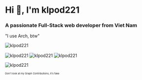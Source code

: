 <h1 align="left">Hi 👋, I'm klpod221</h1>
<h3 align="left">A passionate Full-Stack web developer from Viet Nam</h3>
<p align="left">"I use Arch, btw"</p>

<p align="left">
    <img src="https://komarev.com/ghpvc/?username=klpod221&label=Profile%20views&color=0e75b6&style=flat" alt="klpod221" />
</p>

<p align="left">
    <img align="center" src="https://wakapi.klpod221.com/api/badge/klpod221/interval:today?label=today" alt="klpod221" />
    <img align="center" src="https://wakapi.klpod221.com/api/badge/klpod221/klpod221/interval:30_days?label=last%2030d" alt="klpod221" />
    <img align="center" src="https://img.shields.io/endpoint?url=https://wakapi.klpod221.com/api/compat/shields/v1/klpod221/interval:all_time&label=All%20time&color=blue" alt="klpod221" />
</p>

<p align="left">
    <img align="center" src="https://github-readme-stats.vercel.app/api/wakatime?username=klpod221&api_domain=wakapi.klpod221.com&bg_color=1A202C&title_color=2F855A&icon_color=2F855A&text_color=ffffff&custom_title=Stats+%28All+Time%29&layout=compact" alt="klpod221" />
</p>

<sub><sup><sup>Don't look at my Graph Contributions, it's fake</sup></sub></sub>
